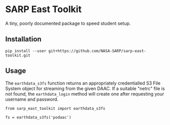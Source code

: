# SARP East Toolkit

A tiny, poorly documented package to speed student setup.

## Installation

```
pip install --user git+https://github.com/NASA-SARP/sarp-east-toolkit.git
```

## Usage

The `earthdata_s3fs` function returns an appropriately credentialled S3 File System object
for streaming from the given DAAC. If a suitable "netrc" file is not found, the `earthdata_login`
method will create one after requesting your username and password.

```
from sarp_east_toolkit import earthdata_s3fs

fs = earthdata_s3fs('podaac')
```
